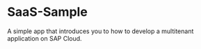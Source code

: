 # SaaS-Sample
A simple app that introduces you to how to develop a multitenant application on SAP Cloud.

